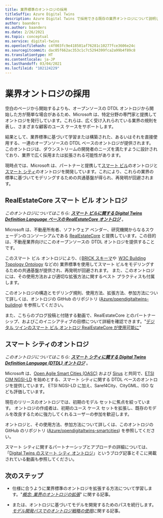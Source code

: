 ```yaml
---
title: 業界標準のオントロジの採用
titleSuffix: Azure Digital Twins
description: Azure Digital Twins で採用できる既存の業界オントロジについて説明します。
author: baanders
ms.author: baanders
ms.date: 2/26/2021
ms.topic: conceptual
ms.service: digital-twins
ms.openlocfilehash: c4f003fc9e418501af76281c10277fce3606e24c
ms.sourcegitcommit: dac05f662ac353c1c7c5294399fca2a99b4f89c8
ms.translationtype: HT
ms.contentlocale: ja-JP
ms.lasthandoff: 03/04/2021
ms.locfileid: "102124229"
---
```

# <a name="adopting-an-industry-ontology"></a>業界オントロジの採用

空白のページから開始するよりも、オープンソースの DTDL オントロジから開始した方が簡単な場合があるため、Microsoft は、特定分野の専門家と提携してオントロジを発行しています。これらは、広く受け入れられている業界の規則を表し、さまざまな顧客のユース ケースをサポートします。 

結果として、業界標準に基づいて学習または構築された、あるいはそれを直接使用する、一連のオープンソースの DTDL ベースのオントロジが提供されます。 このオントロジは、ダウンストリームの開発者のニーズを満たすように設計されており、業界で広く採用または拡張される可能性があります。

現時点では、Microsoft は、パートナーと提携して[スマート ビル](#realestatecore-smart-building-ontology)のオントロジと[スマート シティ](#smart-cities-ontology)のオントロジを開発しています。これにより、これらの業界の標準に基づいてモデリングするための共通基盤が得られ、再発明が回避されます。 

## <a name="realestatecore-smart-building-ontology"></a>RealEstateCore スマート ビル オントロジ

*このオントロジについてはこちら: [**スマート ビルに関する Digital Twins Definition Language ベースの RealEstateCore オントロジ**](https://github.com/Azure/opendigitaltwins-building)* 。

Microsoft は、不動産所有者、ソフトウェア ベンダー、研究機関からなるスウェーデンのコンソーシアムである [RealEstateCore](https://www.realestatecore.io/) と提携しています。この目的は、不動産業界向けにこのオープンソースの  DTDL オントロジを提供することです。

このスマート ビル オントロジにより、( [BRICK スキーマ](https://brickschema.org/ontology/)や  [W3C Building Topology Ontology](https://w3c-lbd-cg.github.io/bot/index.html) などの) 業界標準を使用してスマート ビルをモデリングするための共通基盤が提供され、再発明が回避されます。 また、このオントロジには、その使用方法および適切な拡張方法に関するベスト プラクティスも付属します。 

このオントロジの構造とモデリング規則、使用方法、拡張方法、参加方法について詳しくは、オントロジの GitHub のリポジトリ ([Azure/opendigitaltwins-building](https://github.com/Azure/opendigitaltwins-building)) を参照してください。 

また、こちらのブログ投稿と付随する動画で、RealEstateCore とのパートナーシップ、およびこのイニシアティブの目標について詳細を確認できます。"[デジタル ツインのスマート ビル オントロジ RealEstateCore が使用可能に](https://techcommunity.microsoft.com/t5/internet-of-things/realestatecore-a-smart-building-ontology-for-digital-twins-is/ba-p/1914794)"

## <a name="smart-cities-ontology"></a>スマート シティのオントロジ

*このオントロジについてはこちら: [**スマート シティに関する Digital Twins Definition Language (DTDL) オントロジ**](https://github.com/Azure/opendigitaltwins-smartcities)* 。

Microsoft は、[Open Agile Smart Cities (OASC)](https://oascities.org/) および [Sirus](https://sirus.be/) と共同で、[ETSI CIM NGSI-LD](https://www.etsi.org/committee/cim) を始めとする、スマート シティに関する DTDL ベースのオントロジを提供しています。 ETSI NGSI-LD に加え、Saref4City、CityGML、ISO なども評価しています。

現在のリリースのオントロジでは、初期のモデル セットに焦点を絞っています。 オントロジの作成者は、初期のユース ケース セットを拡張し、既存のモデルを改良するために強力してくれるユーザーの参加を歓迎します。 

オントロジと、その使用方法、参加方法について詳しくは、このオントロジの GitHub のリポジトリ ([Azure/opendigitaltwins-smartcities](https://github.com/Azure/opendigitaltwins-smartcities)) を参照してください。 

スマート シティに関するパートナーシップとアプローチの詳細については、「[Digital Twins のスマート シティ オントロジ](https://techcommunity.microsoft.com/t5/internet-of-things/smart-cities-ontology-for-digital-twins/ba-p/2166585)」というブログ記事とそこに掲載されている動画も参照してください。

## <a name="next-steps"></a>次のステップ

* 仕様に合うように業界標準のオントロジを拡張する方法について学習します。"[*概念: 業界のオントロジの拡張*](concepts-ontologies-extend.md)" に関する記事。

* または、オントロジに基づいてモデルを開発するためのパスを続行します。[*モデル開発パスでのオントロジ戦略の使用*](concepts-ontologies.md#using-ontology-strategies-in-a-model-development-path)に関する記事。